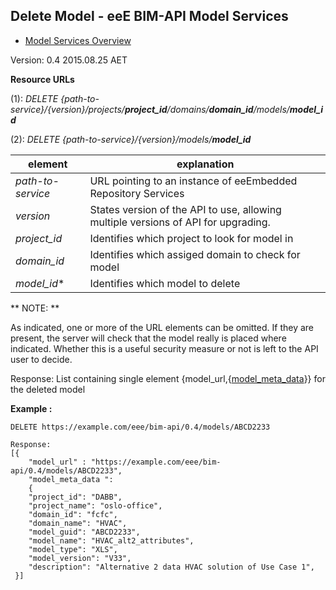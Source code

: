 ## Delete Model - eeE BIM-API Model Services

* [Model Services Overview](./model_service.md)

Version: 0.4 2015.08.25 AET

**Resource URLs** 

(1): *DELETE {path-to-service}/{version}/projects/**project_id**/domains/**domain_id**/models/**model_id***

(2): *DELETE {path-to-service}/{version}/models/**model_id***

element | explanation
--------|-----------|
*path-to-service*	|URL pointing to an instance of eeEmbedded Repository Services|
*version*	|States version of the API to use, allowing multiple versions of API for upgrading.
*project_id*	|Identifies which project to look for model in 
*domain_id*	|Identifies which assiged domain to check for model 
*model_id**	| Identifies which model to delete

** NOTE: **

As indicated, one or more of the URL elements can be omitted. If they are present, the server will check that the model really is placed where indicated. Whether this is a useful security measure or not is left to the API user to decide.

Response: List containing single element {model_url,{[model_meta_data](./a_schemata/model_meta_data.md)}} for the deleted model

**Example :**



```
DELETE https://example.com/eee/bim-api/0.4/models/ABCD2233

Response:
[{
    "model_url" : "https://example.com/eee/bim-api/0.4/models/ABCD2233",
    "model_meta_data ":
    {
	"project_id": "DABB",
	"project_name": "oslo-office",
	"domain_id": "fcfc",
	"domain_name": "HVAC",
	"model_guid": "ABCD2233",
	"model_name": "HVAC_alt2_attributes",
	"model_type": "XLS",
	"model_version": "V33",
	"description": "Alternative 2 data HVAC solution of Use Case 1",
 }]
```
